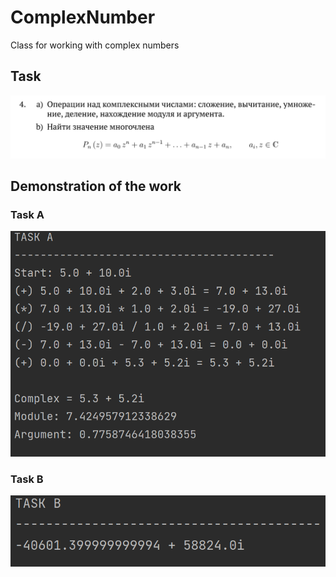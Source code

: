 # ComplexNumber
Class for working with complex numbers

## Task 

![Alt text](image/task_all.png)

## Demonstration of the work

### Task A

![Alt text](image/task_A.png)

### Task B

![Alt text](image/task_B.png)